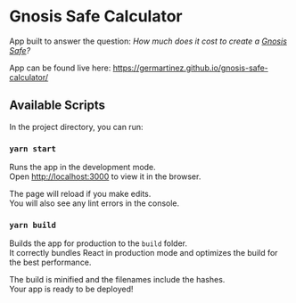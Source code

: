 # Gnosis Safe Calculator

App built to answer the question: *How much does it cost to create a [Gnosis Safe](https://github.com/gnosis/safe-contracts)?*

App can be found live here: https://germartinez.github.io/gnosis-safe-calculator/

## Available Scripts

In the project directory, you can run:

### `yarn start`

Runs the app in the development mode.<br />
Open [http://localhost:3000](http://localhost:3000) to view it in the browser.

The page will reload if you make edits.<br />
You will also see any lint errors in the console.

### `yarn build`

Builds the app for production to the `build` folder.<br />
It correctly bundles React in production mode and optimizes the build for the best performance.

The build is minified and the filenames include the hashes.<br />
Your app is ready to be deployed!
